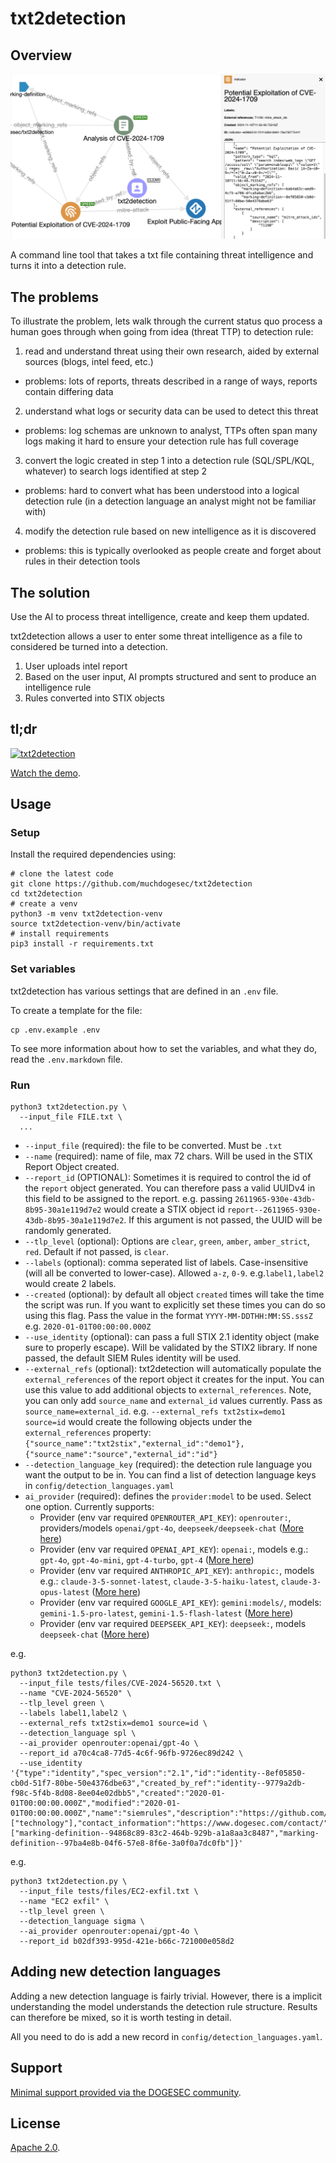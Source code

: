 # txt2detection

## Overview

![txt2detection](docs/txt2detection.png)

A command line tool that takes a txt file containing threat intelligence and turns it into a detection rule.

## The problems

To illustrate the problem, lets walk through the current status quo process a human goes through when going from idea (threat TTP) to detection rule:

1. read and understand threat using their own research, aided by external sources (blogs, intel feed, etc.)
  * problems: lots of reports, threats described in a range of ways, reports contain differing data
2. understand what logs or security data can be used to detect this threat
  * problems: log schemas are unknown to analyst, TTPs often span many logs making it hard to ensure your detection rule has full coverage
3. convert the logic created in step 1 into a detection rule (SQL/SPL/KQL, whatever) to search logs identified at step 2
  * problems: hard to convert what has been understood into a logical detection rule (in a detection language an analyst might not be familiar with)
4. modify the detection rule based on new intelligence as it is discovered
  * problems: this is typically overlooked as people create and forget about rules in their detection tools

## The solution

Use the AI to process threat intelligence, create and keep them updated.

txt2detection allows a user to enter some threat intelligence as a file to considered be turned into a detection.

1. User uploads intel report
2. Based on the user input, AI prompts structured and sent to produce an intelligence rule
3. Rules converted into STIX objects

## tl;dr

[![txt2detection](https://img.youtube.com/vi/uJWXYKyu3Xg/0.jpg)](https://www.youtube.com/watch?v=uJWXYKyu3Xg)

[Watch the demo](https://www.youtube.com/watch?v=uJWXYKyu3Xg).

## Usage

### Setup

Install the required dependencies using:

```shell
# clone the latest code
git clone https://github.com/muchdogesec/txt2detection
cd txt2detection
# create a venv
python3 -m venv txt2detection-venv
source txt2detection-venv/bin/activate
# install requirements
pip3 install -r requirements.txt
```

### Set variables

txt2detection has various settings that are defined in an `.env` file.

To create a template for the file:

```shell
cp .env.example .env
```

To see more information about how to set the variables, and what they do, read the `.env.markdown` file.

### Run

```shell
python3 txt2detection.py \
  --input_file FILE.txt \
  ...
```

* `--input_file` (required): the file to be converted. Must be `.txt`
* `--name` (required): name of file, max 72 chars. Will be used in the STIX Report Object created.
* `--report_id` (OPTIONAL): Sometimes it is required to control the id of the `report` object generated. You can therefore pass a valid UUIDv4 in this field to be assigned to the report. e.g. passing `2611965-930e-43db-8b95-30a1e119d7e2` would create a STIX object id `report--2611965-930e-43db-8b95-30a1e119d7e2`. If this argument is not passed, the UUID will be randomly generated.
* `--tlp_level` (optional): Options are `clear`, `green`, `amber`, `amber_strict`, `red`. Default if not passed, is `clear`.
* `--labels` (optional): comma seperated list of labels. Case-insensitive (will all be converted to lower-case). Allowed `a-z`, `0-9`. e.g.`label1,label2` would create 2 labels.
* `--created` (optional): by default all object `created` times will take the time the script was run. If you want to explicitly set these times you can do so using this flag. Pass the value in the format `YYYY-MM-DDTHH:MM:SS.sssZ` e.g. `2020-01-01T00:00:00.000Z`
* `--use_identity` (optional): can pass a full STIX 2.1 identity object (make sure to properly escape). Will be validated by the STIX2 library. If none passed, the default SIEM Rules identity will be used.
* `--external_refs` (optional): txt2detection will automatically populate the `external_references` of the report object it creates for the input. You can use this value to add additional objects to `external_references`. Note, you can only add `source_name` and `external_id` values currently. Pass as `source_name=external_id`. e.g. `--external_refs txt2stix=demo1 source=id` would create the following objects under the `external_references` property: `{"source_name":"txt2stix","external_id":"demo1"},{"source_name":"source","external_id":"id"}`
* `--detection_language_key` (required): the detection rule language you want the output to be in. You can find a list of detection language keys in `config/detection_languages.yaml`
* `ai_provider` (required): defines the `provider:model` to be used. Select one option. Currently supports:
    * Provider (env var required `OPENROUTER_API_KEY`): `openrouter:`, providers/models `openai/gpt-4o`, `deepseek/deepseek-chat` ([More here](https://openrouter.ai/models))
    * Provider (env var required `OPENAI_API_KEY`): `openai:`, models e.g.: `gpt-4o`, `gpt-4o-mini`, `gpt-4-turbo`, `gpt-4` ([More here](https://platform.openai.com/docs/models))
    * Provider (env var required `ANTHROPIC_API_KEY`): `anthropic:`, models e.g.: `claude-3-5-sonnet-latest`, `claude-3-5-haiku-latest`, `claude-3-opus-latest` ([More here](https://docs.anthropic.com/en/docs/about-claude/models))
    * Provider (env var required `GOOGLE_API_KEY`): `gemini:models/`, models: `gemini-1.5-pro-latest`, `gemini-1.5-flash-latest` ([More here](https://ai.google.dev/gemini-api/docs/models/gemini))
    * Provider (env var required `DEEPSEEK_API_KEY`): `deepseek:`, models `deepseek-chat` ([More here](https://api-docs.deepseek.com/quick_start/pricing))    

e.g.

```shell
python3 txt2detection.py \
  --input_file tests/files/CVE-2024-56520.txt \
  --name "CVE-2024-56520" \
  --tlp_level green \
  --labels label1,label2 \
  --external_refs txt2stix=demo1 source=id \
  --detection_language spl \
  --ai_provider openrouter:openai/gpt-4o \
  --report_id a70c4ca8-77d5-4c6f-96fb-9726ec89d242 \
  --use_identity '{"type":"identity","spec_version":"2.1","id":"identity--8ef05850-cb0d-51f7-80be-50e4376dbe63","created_by_ref":"identity--9779a2db-f98c-5f4b-8d08-8ee04e02dbb5","created":"2020-01-01T00:00:00.000Z","modified":"2020-01-01T00:00:00.000Z","name":"siemrules","description":"https://github.com/muchdogesec/siemrules","identity_class":"system","sectors":["technology"],"contact_information":"https://www.dogesec.com/contact/","object_marking_refs":["marking-definition--94868c89-83c2-464b-929b-a1a8aa3c8487","marking-definition--97ba4e8b-04f6-57e8-8f6e-3a0f0a7dc0fb"]}'
```

e.g.

```shell
python3 txt2detection.py \
  --input_file tests/files/EC2-exfil.txt \
  --name "EC2 exfil" \
  --tlp_level green \
  --detection_language sigma \
  --ai_provider openrouter:openai/gpt-4o \
  --report_id b02df393-995d-421e-b66c-721000e058d2
```

## Adding new detection languages

Adding a new detection language is fairly trivial. However, there is a implicit understanding the model understands the detection rule structure. Results can therefore be mixed, so it is worth testing in detail.

All you need to do is add a new record in `config/detection_languages.yaml`.

## Support

[Minimal support provided via the DOGESEC community](https://community.dogesec.com/).

## License

[Apache 2.0](/LICENSE).